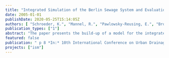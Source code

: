 ```yaml
---
title: "Integrated Simulation of the Berlin Sewage System and Evaluation of a global Real-time Control Concept"
date: 2005-01-01
publishDate: 2020-05-25T15:14:05Z
authors: [ "Schroeder, K.", "Mannel, R.", "Pawlowsky-Reusing, E.", "Broll, J." ]
publication_types: ["1"]
abstract: "The paper presents the build-up of a model for the integrated simulation of the sewage system of Berlin, Germany, focusing on the catchment of the wastewater treatment plant Ruhleben. The Ruhleben catchment, draining 185 km² and a population of 1.38 million inhabitants is characterised by its high portion of combined sewerage. The model comprises the collection system, pump stations, pressurised mains and the wastewater treatment plant. Hydraulic and quality processes are taken into account. A preliminary assessment of the sewage system and the analysis of historical operational data showed a high potential concerning global real-time control of the pump stations. Three different global control scenarios have been studied on the basis of a long time simulation over 50 days and compared with a local control regime. The results show that the coordinated operation leads to a reduction of total emissions. Main improvements can be achieved concerning the discharges from combined sewer overflows. These improvements are of major significance due to the high hazard potential of combined sewer overflows."
featured: false
publication: " p 8 *In:* 10th International Conference on Urban Drainage 2005. Kopenhagen, Dänemark. 21. - 26.8.2005"
projects: ["ism"]
---
```


